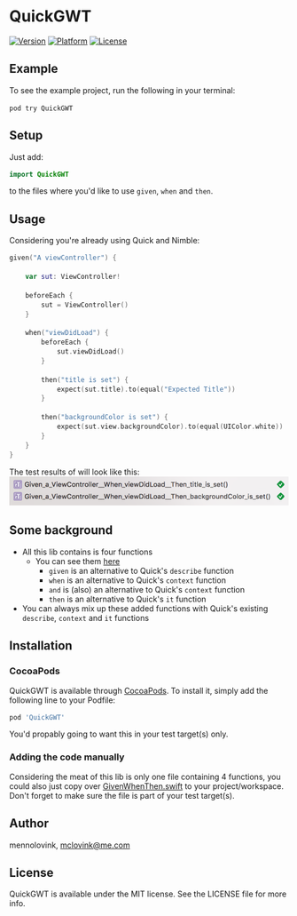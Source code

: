 # QuickGWT

 [![Version](http://img.shields.io/cocoapods/v/QuickGWT.svg?style=flat)](http://cocoapods.org/pods/Zoomy) [![Platform](http://img.shields.io/cocoapods/p/QuickGWT.svg?style=flat)](http://cocoapods.org/pods/Zoomy) [![License](http://img.shields.io/cocoapods/l/QuickGWT.svg?style=flat)](LICENSE)

## Example

To see the example project, run the following in your terminal:

`pod try QuickGWT `

## Setup

Just add:

```Swift
import QuickGWT
```

to the files where you'd like to use `given`, `when` and `then`.

## Usage

Considering you're already using Quick and Nimble:

```Swift
given("A viewController") {
	
	var sut: ViewController!
	
	beforeEach {
		sut = ViewController()
	}
	
	when("viewDidLoad") {
		beforeEach {
			sut.viewDidLoad()
		}
		
		then("title is set") {
			expect(sut.title).to(equal("Expected Title"))
		}
		
		then("backgroundColor is set") {
			expect(sut.view.backgroundColor).to(equal(UIColor.white))
		}
	}
}
```
The test results of will look like this:
![Test results](Art/TestResults.png)

## Some background

* All this lib contains is four functions
	* You can see them [here](https://github.com/mennolovink/QuickGWT/blob/develop/QuickGWT/Classes/GivenWhenThen.swift)
		* `given` is an alternative to Quick's `describe` function
		* `when` is an alternative to Quick's `context` function
		* `and` is (also) an alternative to Quick's `context` function
		* `then` is an alternative to Quick's `it` function
* You can always mix up these added functions with Quick's existing `describe`, `context` and `it` functions

## Installation
### CocoaPods
QuickGWT is available through [CocoaPods](https://cocoapods.org). To install
it, simply add the following line to your Podfile:

```ruby
pod 'QuickGWT'
```
You'd propably going to want this in your test target(s) only.

### Adding the code manually
Considering the meat of this lib is only one file containing 4 functions, you could also just copy over [GivenWhenThen.swift](https://github.com/mennolovink/QuickGWT/blob/develop/QuickGWT/Classes/GivenWhenThen.swift) to your project/workspace. Don't forget to make sure the file is part of your test target(s).

## Author

mennolovink, mclovink@me.com

## License

QuickGWT is available under the MIT license. See the LICENSE file for more info.
